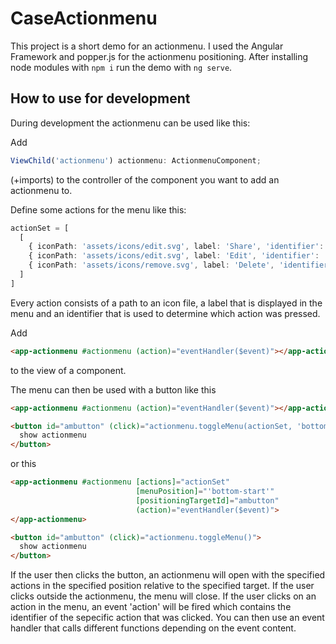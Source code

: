 # CaseActionmenu

This project is a short demo for an actionmenu. I used the Angular Framework and popper.js for the actionmenu positioning. After installing node modules with `npm i` run the demo with `ng serve`. 

## How to use for development

During development the actionmenu can be used like this:

Add 
```typescript
ViewChild('actionmenu') actionmenu: ActionmenuComponent;
```
(+imports) to the controller of the component you want to add an actionmenu to.

Define some actions for the menu like this:
```typescript
actionSet = [  
  [
    { iconPath: 'assets/icons/edit.svg', label: 'Share', 'identifier': 'share' },
    { iconPath: 'assets/icons/edit.svg', label: 'Edit', 'identifier': 'edit' },
    { iconPath: 'assets/icons/remove.svg', label: 'Delete', 'identifier': 'delete' }
  ] 
]
```
Every action consists of a path to an icon file, a label that is displayed in the menu and an identifier that is used to determine which action was pressed.

Add
```html
<app-actionmenu #actionmenu (action)="eventHandler($event)"></app-actionmenu>
```
to the view of a component.

The menu can then be used with a button like this
```html
<app-actionmenu #actionmenu (action)="eventHandler($event)"></app-actionmenu>

<button id="ambutton" (click)="actionmenu.toggleMenu(actionSet, 'bottom-start', 'ambutton')">
  show actionmenu
</button>
```
or this
```html
<app-actionmenu #actionmenu [actions]="actionSet" 
                            [menuPosition]="'bottom-start'" 
                            [positioningTargetId]="ambutton" 
                            (action)="eventHandler($event)">
</app-actionmenu>

<button id="ambutton" (click)="actionmenu.toggleMenu()">
  show actionmenu
</button>
```

If the user then clicks the button, an actionmenu will open with the specified actions in the specified position relative to the specified target. If the user clicks outside the actionmenu, the menu will close. If the user clicks on an action in the menu, an event 'action' will be fired which contains the identifier of the sepecific action that was clicked. You can then use an event handler that calls different functions depending on the event content.

